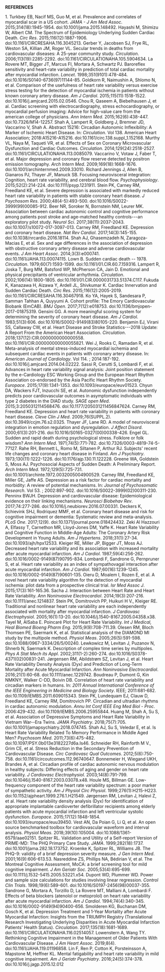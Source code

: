 **REFERENCES**

1\. Turkbey EB, Nacif MS, Guo M, et al. Prevalence and correlates of
myocardial scar in a US cohort. *JAMA - J Am Med Assoc*.
2015;314(18):1945-1954. doi:10.1001/jama.2015.148492. Hayashi M, Shimizu
W, Albert CM. The Spectrum of Epidemiology Underlying Sudden Cardiac
Death. *Circ Res*. 2015;116(12):1887-1906.
doi:10.1161/CIRCRESAHA.116.3045213. Gerber Y, Jacobsen SJ, Frye RL,
Weston SA, Killian JM, Roger VL. Secular trends in deaths from
cardiovascular diseases: A 25-year community study. *Circulation*.
2006;113(19):2285-2292. doi:10.1161/CIRCULATIONAHA.105.5904634. La
Rovere MT, Bigger JT, Marcus FI, Mortara A, Schwartz PJ. Baroreflex
sensitivity and heart-rate variability in prediction of total cardiac
mortality after myocardial infarction. *Lancet*. 1998;351(9101):478-484.
doi:10.1016/S0140-6736(97)11144-85. Goldkorn R, Naimushin A, Shlomo N,
et al. Comparison of the usefulness of heart rate variability versus
exercise stress testing for the detection of myocardial ischemia in
patients without known coronary artery disease. *Am J Cardiol*.
2015;115(11):1518-1522. doi:10.1016/j.amjcard.2015.02.0546. Chou R,
Qaseem A, Biebelhausen J, et al. Cardiac screening with
electrocardiography, stress echocardiography, or myocardial perfusion
imaging: Advice for high-value care from the american college of
physicians. *Ann Intern Med*. 2015;162(6):438-447.
doi:10.7326/M14-12257. Shah A, Lampert R, Goldberg J, Bremner JD,
Vaccarino V, Shah A. Abstract 15216: Circadian Autonomic Inflexibility:
A Marker of Ischemic Heart Disease. In: *Circulation*. Vol 138. American
Heart Association; 2018:A15216-A15216.
doi:10.1161/circ.138.suppl\_1.152168. Murthy VL, Naya M, Taqueti VR, et
al. Effects of Sex on Coronary Microvascular Dysfunction and Cardiac
Outcomes. *Circulation*. 2014;129(24):2518-2527.
doi:10.1161/CIRCULATIONAHA.113.0085079. Vaccarino V, Votaw J, Faber T,
et al. Major depression and coronary flow reserve detected by positron
emission tomography. *Arch Intern Med*. 2009;169(18):1668-1676.
doi:10.1001/archinternmed.2009.33010. Richard Jennings J, Allen B,
Gianaros PJ, Thayer JF, Manuck SB. Focusing neurovisceral integration:
Cognition, heart rate variability, and cerebral blood flow.
*Psychophysiology*. 2015;52(2):214-224. doi:10.1111/psyp.1231911. Stein
PK, Carney RM, Freedland KE, et al. Severe depression is associated with
markedly reduced heart rate variability in patients with stable coronary
heart disease. *J Psychosom Res*. 2000;48(4-5):493-500.
doi:10.1016/S0022-3999(99)00085-912. Beer NR, Soroker N, Bornstein NM,
Leurer MK. Association between cardiac autonomic control and cognitive
performance among patients post stroke and age-matched healthy
controls---an exploratory pilot study. *Neurol Sci*.
2017;38(11):2037-2043. doi:10.1007/s10072-017-3097-013. Carney RM,
Freedland KE. Depression and coronary heart disease. *Nat Rev Cardiol*.
2017;14(3):145-155. doi:10.1038/nrcardio.2016.18114. Shah AJ,
Ghasemzadeh N, Zaragoza-Macias E, et al. Sex and age differences in the
association of depression with obstructive coronary artery disease and
adverse cardiovascular events. *J Am Heart Assoc*. 2014;3(3):e000741.
doi:10.1161/JAHA.113.00074115. Lown B. Sudden cardiac death \-- 1978.
*Circulation*. 1979;60(7):1593-1599. doi:10.1161/01.CIR.60.7.159316.
Lampert R, Joska T, Burg MM, Batsford WP, McPherson CA, Jain D.
Emotional and physical precipitants of ventricular arrhythmia.
*Circulation*. 2002;106(14):1800-1805.
doi:10.1161/01.CIR.0000031733.51374.C117. Fukuda K, Kanazawa H, Aizawa
Y, Ardell JL, Shivkumar K. Cardiac Innervation and Sudden Cardiac Death.
*Circ Res*. 2015;116(12):2005-2019. doi:10.1161/CIRCRESAHA.116.30467918.
Ko YA, Hayek S, Sandesara P, Samman Tahhan A, Quyyumi A. Cohort profile:
The Emory Cardiovascular Biobank (EmCAB). *BMJ Open*.
2017;7(12):e018753. doi:10.1136/bmjopen-2017-01875319. Gensini GG. A
more meaningful scoring system for determining the severity of coronary
heart disease. *Am J Cardiol*. 1983;51(3):606.
doi:10.1016/S0002-9149(83)80105-220. Benjamin EJ, Virani SS, Callaway
CW, et al. Heart Disease and Stroke Statistics---2018 Update: A Report
From the American Heart Association. *Circulation*.
2018;137(12):CIR.0000000000000558. doi:10.1161/CIR.000000000000055821.
Wei J, Rooks C, Ramadan R, et al. Meta-analysis of mental stress-induced
myocardial ischemia and subsequent cardiac events in patients with
coronary artery disease. In: *American Journal of Cardiology*. Vol 114.
; 2014:187-192. doi:10.1016/j.amjcard.2014.04.02222. Sassi R, Cerutti S,
Lombardi F, et al. Advances in heart rate variability signal analysis:
Joint position statement by the e-Cardiology ESC Working Group and the
European Heart Rhythm Association co-endorsed by the Asia Pacific Heart
Rhythm Society. *Europace*. 2015;17(9):1341-1353.
doi:10.1093/europace/euv01523. Chyun DA, Wackers FJT, Inzucchi SE, et
al. Autonomic dysfunction independently predicts poor cardiovascular
outcomes in asymptomatic individuals with type 2 diabetes in the DIAD
study. *SAGE open Med*. 2015;3:2050312114568476.
doi:10.1177/205031211456847624. Carney RM, Freedland KE. Depression and
heart rate variability in patients with coronary heart disease. *Cleve
Clin J Med*. 2009;76(SUPPL.2). doi:10.3949/ccjm.76.s2.0325. Thayer JF,
Lane RD. A model of neurovisceral integration in emotion regulation and
dysregulation. *J Affect Disord*. 2000;61(3):201-216.
doi:10.1016/S0165-0327(00)00338-426. Engel GL. Sudden and rapid death
during psychological stress. Folklore or folk wisdom? *Ann Intern Med*.
1971;74(5):771-782. doi:10.7326/0003-4819-74-5-77127. Rahe RH, Bennett
L, Romo M, Siltanen P, Arthur RJ. Subjects' recent life changes and
coronary heart disease in Finland. *Am J Psychiatry*.
1973;130(11):1222-1226. doi:10.1176/ajp.130.11.122228. Greene WA,
Goldstein S, Moss AJ. Psychosocial Aspects of Sudden Death: A
Preliminary Report. *Arch Intern Med*. 1972;129(5):725-731.
doi:10.1001/archinte.1972.0032005004900529. Carney RM, Freedland KE,
Miller GE, Jaffe AS. Depression as a risk factor for cardiac mortality
and morbidity: A review of potential mechanisms. In: *Journal of
Psychosomatic Research*. Vol 53. ; 2002:897-902.
doi:10.1016/S0022-3999(02)00311-230. Penninx BWJH. Depression and
cardiovascular disease: Epidemiological evidence on their linking
mechanisms. *Neurosci Biobehav Rev*. 2017;74:277-286.
doi:10.1016/j.neubiorev.2016.07.00331. Deckers K, Schievink SHJ,
Rodriquez MMF, et al. Coronary heart disease and risk for cognitive
impairment or dementia: Systematic review and meta-analysis. *PLoS One*.
2017;12(9). doi:10.1371/journal.pone.018424432. Zeki Al Hazzouri A,
Elfassy T, Carnethon MR, Lloyd-Jones DM, Yaffe K. Heart Rate Variability
and Cognitive Function in Middle-Age Adults: The Coronary Artery Risk
Development in Young Adults. *Am J Hypertens*. 2018;31(1):27-34.
doi:10.1093/ajh/hpx12533. Kleiger RE, Miller JP, Bigger JT, Moss AJ.
Decreased heart rate variability and its association with increased
mortality after acute myocardial infarction. *Am J Cardiol*.
1987;59(4):256-262. doi:10.1016/0002-9149(87)90795-834. Lombardi F,
Sandrone G, Pernpruner S, et al. Heart rate variability as an index of
sympathovagal interaction after acute myocardial infarction. *Am J
Cardiol*. 1987;60(16):1239-1245. doi:10.1016/0002-9149(87)90601-135.
Oieru D, Moalem I, Rozen E, et al. A novel heart rate variability
algorithm for the detection of myocardial ischemia: pilot data from a
prospective clinical trial. *Isr Med Assoc J*. 2015;17(3):161-165.36.
Sacha J. Interaction between Heart Rate and Heart Rate Variability. *Ann
Noninvasive Electrocardiol*. 2014;19(3):207-216.
doi:10.1111/anec.1214837. Stein PK, Domitrovich PP, Huikuri H V.,
Kleiger RE. Traditional and nonlinear heart rate variability are each
independently associated with mortality after myocardial infarction. *J
Cardiovasc Electrophysiol*. 2005;16(1):13-20.
doi:10.1046/j.1540-8167.2005.04358.x38. Tayel M, AlSaba E. Poincaré Plot
for Heart Rate Variability. *Int J Medical, Heal Biomed Bioeng Pharm
Eng*. 2015;9(9):708-711.39. Olesen RM, Bloch Thomsen PE, Saermark K, et
al. Statistical analysis of the DIAMOND MI study by the multipole
method. *Physiol Meas*. 2005;26(5):591-598.
doi:10.1088/0967-3334/26/5/00240. Lewkowicz M, Levitan J, Puzanov N,
Shnerb N, Saermark K. Description of complex time series by multipoles.
*Phys A Stat Mech its Appl*. 2002;311(1-2):260-274.
doi:10.1016/S0378-4371(02)00831-241. Jørgensen RM, Abildstrøm SZ,
Levitan J, et al. Heart Rate Variability Density Analysis (Dyx) and
Prediction of Long-Term Mortality after Acute Myocardial Infarction.
*Ann Noninvasive Electrocardiol*. 2016;21(1):60-68.
doi:10.1111/anec.1229742. Boudreau P, Dumont G, Kin NMKNY, Walker C-DD,
Boivin DB. Correlation of heart rate variability and circadian markers
in humans. In: *2011 Annual International Conference of the IEEE
Engineering in Medicine and Biology Society*. IEEE; 2011:681-682.
doi:10.1109/IEMBS.2011.609015343. Stein PK, Lundequam EJ, Clauw D,
Freedland KE, Carney RM, Domitrovich PP. Circadian and ultradian rhythms
in cardiac autonomic modulation. *Annu Int Conf IEEE Eng Med Biol -
Proc*. 2006:429-432. doi:10.1109/IEMBS.2006.25955844. Huang M, Shah A,
Su S, et al. Association of Depressive Symptoms and Heart Rate
Variability in Vietnam War--Era Twins. *JAMA Psychiatry*.
2018;75(7):705. doi:10.1001/jamapsychiatry.2018.074745. Shah AJ, Su S,
Veledar E, et al. Is Heart Rate Variability Related To Memory
Performance in Middle Aged Men? *Psychosom Med*. 2011;73(6):475-482.
doi:10.1097/PSY.0b013e3182227d6a.Is46. Schneider RH, Rainforth M V.,
Grim CE, et al. Stress Reduction in the Secondary Prevention of
Cardiovascular Disease. *Circ Cardiovasc Qual Outcomes*.
2012;5(6):750-758. doi:10.1161/circoutcomes.112.96740647. Bonnemeier H,
Wiegand UKH, Brandes A, et al. Circadian profile of cardiac autonomic
nervous modulation in healthy subjects: Differing effects of aging and
gender on heart rate variability. *J Cardiovasc Electrophysiol*.
2003;14(8):791-799. doi:10.1046/j.1540-8167.2003.03078.x48. Houle MS,
Billman GE. Low-frequency component of the heart rate variability
spectrum: a poor marker of sympathetic activity. *Am J Physiol Circ
Physiol*. 1999;276(1):H215-H223. doi:10.1152/ajpheart.1999.276.1.H21549.
Jørgensen RM, Levitan J, Halevi Z, et al. Heart rate variability density
analysis (Dyx) for identification of appropriate implantable
cardioverter defibrillator recipients among elderly patients with acute
myocardial infarction and left ventricular systolic dysfunction.
*Europace*. 2015;17(12):1848-1854. doi:10.1093/europace/euu39450. Vest
AN, Da Poian G, Li Q, et al. An open source benchmarked toolbox for
cardiovascular waveform and interval analysis. *Physiol Meas*.
2018;39(10):105004. doi:10.1088/1361-6579/aae02151. Spitzer RL.
Validation and Utility of a Self-report Version of PRIME-MD: The PHQ
Primary Care Study. *JAMA*. 1999;282(18):1737.
doi:10.1001/jama.282.18.173752. Kroenke K, Spitzer RL, Williams JB. The
PHQ-9: validity of a brief depression severity measure. *J Gen Intern
Med*. 2001;16(9):606-613.53. Nasreddine ZS, Phillips NA, Bédirian V, et
al. The Montreal Cognitive Assessment, MoCA: a brief screening tool for
mild cognitive impairment. *J Am Geriatr Soc*. 2005;53(4):695-699.
doi:10.1111/j.1532-5415.2005.53221.x54. Dupont WD, Plummer WD. Power and
sample size calculations for studies involving linear regression.
*Control Clin Trials*. 1998;19(6):589-601.
doi:10.1016/S0197-2456(98)00037-355. Sandrone G, Mortara A, Torzillo D,
La Rovere MT, Malliani A, Lombardi F. Effects of beta blockers (atenolol
or metoprolol) on heart rate variability after acute myocardial
infarction. *Am J Cardiol*. 1994;74(4):340-345.
doi:10.1016/0002-9149(94)90400-656. Smolderen KG, Buchanan DM, Gosch K,
et al. Depression Treatment and 1-Year Mortality after Acute Myocardial
Infarction: Insights from the TRIUMPH Registry (Translational Research
Investigating Underlying Disparities in Acute Myocardial Infarction
Patients' Health Status). *Circulation*. 2017;135(18):1681-1689.
doi:10.1161/CIRCULATIONAHA.116.02514057. Lowenstern A, Wang TY.
Rethinking Cognitive Impairment in the Management of Older Patients With
Cardiovascular Disease. *J Am Heart Assoc*. 2019;8(4).
doi:10.1161/JAHA.119.01196858. Lin F, Ren P, Cotton K, Porsteinsson A,
Mapstone M, Heffner KL. Mental fatigability and heart rate variability
in mild cognitive impairment. *Am J Geriatr Psychiatry*.
2016;24(5):374-378. doi:10.1016/j.jagp.2015.12.012
